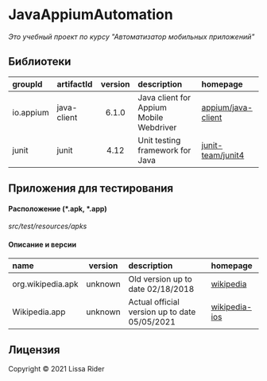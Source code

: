 # JavaAppiumAutomation

_Это учебный проект по курсу "Автоматизатор мобильных приложений"_

## Библиотеки

| groupId                 | artifactId          | version | description                                    | homepage                                                               |
|:------------------------|:--------------------|:-------:|:-----------------------------------------------|:-----------------------------------------------------------------------|
| io.appium               | java-client         | 6.1.0   | Java client for Appium Mobile Webdriver        | [appium/java-client](https://github.com/appium/java-client)            |
| junit                   | junit               | 4.12    | Unit testing framework for Java                | [junit-team/junit4](https://junit.org/junit4/)                         |

## Приложения для тестирования

#### Расположение (*.apk, *.app)

_src/test/resources/apks_

#### Описание и версии

| name                 | version | description                                   | homepage                                                                             |
|:---------------------|:-------:|:----------------------------------------------|:-------------------------------------------------------------------------------------|
| org.wikipedia.apk    | unknown | Old version up to date 02/18/2018             | [wikipedia](https://play.google.com/store/apps/details?id=org.wikipedia&hl=ru&gl=US) |
| Wikipedia.app        | unknown | Actual official version up to date 05/05/2021 | [wikipedia-ios](https://github.com/wikimedia/wikipedia-ios)                          |

## Лицензия

Copyright © 2021 Lissa Rider
